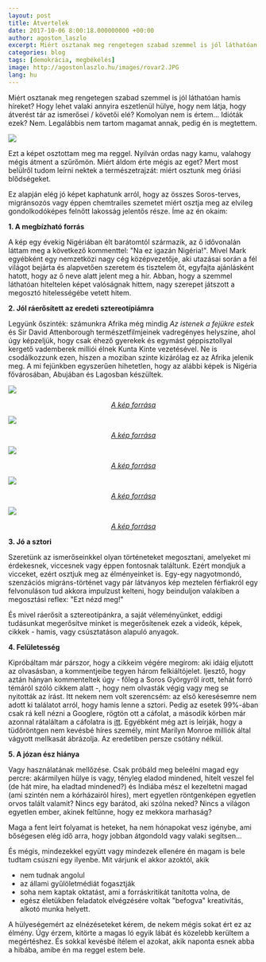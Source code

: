```yaml
---
layout: post
title: Átvertelek
date: 2017-10-06 8:00:18.000000000 +00:00
author: agoston_laszlo
excerpt: Miért osztanak meg rengetegen szabad szemmel is jól láthatóan hamis híreket? Hogy lehet valaki annyira eszetlenül hülye, hogy nem látja, hogy átverést tár az ismerősei / követői elé? Komolyan nem is értem... Idióták ezek? Nem. Legalábbis nem tartom magamat annak, pedig én is megtettem.
categories: blog
tags: [demokrácia, megbékélés]
image: http://agostonlaszlo.hu/images/rovar2.JPG
lang: hu
---
```

Miért osztanak meg rengetegen szabad szemmel is jól láthatóan hamis híreket? Hogy lehet valaki annyira eszetlenül hülye, hogy nem látja, hogy átverést tár az ismerősei / követői elé? Komolyan nem is értem... Idióták ezek? Nem. Legalábbis nem tartom magamat annak, pedig én is megtettem.

![](http://agostonlaszlo.hu/images/rovar.jpg)

Ezt a képet osztottam meg ma reggel. Nyilván ordas nagy kamu, valahogy mégis átment a szűrőmön. Miért áldom érte mégis az eget? Mert most belülről tudom leírni nektek a természetrajzát: miért osztunk meg óriási blődségeket.

Ez alapján elég jó képet kaphatunk arról, hogy az összes Soros-terves, migránsozós vagy éppen chemtrailes szemetet miért osztja meg az elvileg gondolkodóképes felnőtt lakosság jelentős része. Íme az én okaim:

**1. A megbízható forrás**

A kép egy évekig Nigériában élt barátomtól származik, az ő idővonalán láttam meg a következő kommenttel: "Na ez igazán Nigéria!". Mivel Mark egyébként egy nemzetközi nagy cég középvezetője, aki utazásai során a fél világot bejárta és alapvetően szeretem és tisztelem őt, egyfajta ajánlásként hatott, hogy az ő neve alatt jelent meg a hír. Abban, hogy a szemmel láthatóan hiteltelen képet valóságnak hittem, nagy szerepet játszott a megosztó hitelességébe vetett hitem.

**2. Jól ráerősített az eredeti sztereotípiámra**

Legyünk őszinték: számunkra Afrika még mindig *Az istenek a fejükre estek* és Sir David Attenborough természetfilmjeinek vadregényes helyszíne, ahol úgy képzeljük, hogy csak éhező gyerekek és egymást géppisztollyal kergető vademberek milliói élnek Kunta Kinte vezetésével. Ne is csodálkozzunk ezen, hiszen a moziban szinte kizárólag ez az Afrika jelenik meg. A mi fejünkben egyszerűen hihetetlen, hogy az alábbi képek is Nigéria fővárosában, Abujában és Lagosban készültek.

![](http://agostonlaszlo.hu/images/abuja.jpg)
<center><i><a href="https://travel.jumia.com/blog/ng/5-solid-truths-about-living-in-abuja-3051" target="blank" >A kép forrása</a></i></center>

![](http://agostonlaszlo.hu/images/lagos2.jpg)
<center><i><a href="http://commonedge.org/tag/urban-design/" target="blank" >A kép forrása</a></i></center>

![](http://agostonlaszlo.hu/images/lagos5.jpg)
<center><i><a href="http://www.enekem.com.ng/2016/10/articlelagos-vs-abuja-vs-port-harcourt.html" target="blank" >A kép forrása</a></i></center>

![](http://agostonlaszlo.hu/images/lagos3.jpg)
<center><i><a href="http://www.transformmagazine.net/articles/2016/place-branding-lagos-nigeria/" target="blank" >A kép forrása</a></i></center>

![](http://agostonlaszlo.hu/images/lagos4.jpg)
<center><i><a href="https://travel.jumia.com/blog/ng/5-solid-truths-about-living-in-abuja-3051" target="blank" >A kép forrása</a></i></center>

**3. Jó a sztori**

Szeretünk az ismerőseinkkel olyan történeteket megosztani, amelyeket mi érdekesnek, viccesnek vagy éppen fontosnak találtunk. Ezért mondjuk a vicceket, ezért osztjuk meg az élményeinket is. Egy-egy nagyotmondó, szenzációs migráns-történet vagy pár látványos kép meztelen férfiakról egy felvonuláson tud akkora impulzust kelteni, hogy beinduljon valakiben a megosztási reflex: "Ezt nézd meg!"

És mivel ráerősít a sztereotípánkra, a saját véleményünket, eddigi tudásunkat megerősítve minket is megerősítenek ezek a videók, képek, cikkek - hamis, vagy csúsztatáson alapuló anyagok.

**4. Felületesség**

Kipróbáltam már párszor, hogy a cikkeim végére megírom: aki idáig eljutott az olvasásban, a kommentjeibe tegyen három felkiáltójelet. Ijesztő, hogy aztán hányan kommenteltek úgy - főleg a Soros Györgyről írott, tehát forró témáról szóló cikkem alatt -, hogy nem olvasták végig vagy meg se nyitották az írást. Itt nekem nem volt szerencsém: az első keresésemre nem adott ki találatot arról, hogy hamis lenne a sztori. Pedig az esetek 99%-ában csak rá kell nézni a Googlere, rögtön ott a cáfolat, a második körben már azonnal rátaláltam a cáfolatra is [itt](http://www.snopes.com/cockroach-zimbabwe-x-ray/). Egyébként még azt is leírják, hogy a tüdőröntgen nem kevésbé híres személy, mint Marilyn Monroe milliók által vágyott mellkasát ábrázolja. Az eredetiben persze csótány nélkül. 

**5. A józan ész hiánya**

Vagy használatának mellőzése. Csak próbáld meg beleélni magad egy percre: akármilyen hülye is vagy, tényleg eladod mindened, hitelt veszel fel (de hát mire, ha eladtad mindened?) és Indiába mész el kezeltetni magad (ami szintén nem a kórházairól híres), mert egyetlen röntgenképen egyetlen orvos talált valamit? Nincs egy barátod, aki szólna neked? Nincs a világon egyetlen ember, akinek feltűnne, hogy ez mekkora marhaság? 

Maga a fent leírt folyamat is heteket, ha nem hónapokat vesz igénybe, ami bőségesen elég idő arra, hogy jobban átgondold vagy valaki segítsen...

És mégis, mindezekkel együtt vagy mindezek ellenére én magam is bele tudtam csúszni egy ilyenbe. Mit várjunk el akkor azoktól, akik 

- nem tudnak angolul
- az állami gyűlöletmédiát fogasztják
- soha nem kaptak oktatást, ami a forráskritikát tanította volna, de
- egész életükben feladatok elvégzésére voltak "befogva" kreativitás, alkotó munka helyett.

A hülyeségemért az elnézéseteket kérem, de nekem mégis sokat ért ez az élmény. Úgy érzem, kitörte a magas ló egyik lábát és közelebb kerültem a megértéshez. És sokkal kevésbé ítélem el azokat, akik naponta esnek abba a hibába, amibe én ma reggel estem bele.
